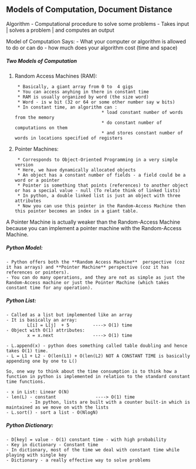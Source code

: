 
## Models of Computation, Document Distance

Algorithm - Computational procedure to solve some problems
          - Takes input | solves a problem | and computes an output
          
Model of Computation Says:
          - What your computer or algorithm is allowed to do or can do
          - how much does your algorithm cost (time and space)
          
##### Two Models of Computation

1. Random Access Machines (RAM):
        
        * Basically, a giant array from 0 to  4 gigs
        * You can access anyhing in there in constant time
        * RAM is usually organized by word (the size word)
        * Word - is w bit (32 or 64 or some other number say w bits)
        * In constant time, an algorithm can :
                                        * load constant number of words from the memory
                                        * do constant number of computations on them
                                        * and stores constant number of words in locations specified of registers

2. Pointer Machines:

        * Corresponds to Object-Oriented Programming in a very simple version
        * Here, we have dynamically allocated objects
        * An object has a constant number of fields - a field could be a word or a pointer
        * Pointer is something that points (references) to another object or has a special value - null (To relate think of linked lists)
        * In python, a double linked list is just an object with three attributes
        * Now you can use this pointer in the Random-Access Machine then this pointer becomes an index in a giant table.

A Pointer Machine is actually weaker than the Random-Access Machine because you can implement a pointer machine with the Random-Access Machine.


##### Python Model:

    - Python offers both the **Random Access Machine**  perspective (coz it has arrays) and **Pointer Machine** perspective (coz it has references or pointers).
    - You can do many operations, and they are not as simple as just the Random-Access machine or just the Pointer Machine (which takes constant time for any operation).

 ##### Python List:
 
    - Called as a list but implemented like an array
    - It is basically an array:
            L[i] = L[j]  + 5         ----> O(1) time
    - Object with O(1) attributes:
            x = x.next               ----> O(1) time
    
    - L.append(x) - python does something called table doubling and hence takes O(1) time.
    - L = L1 + L2 - O(len(L1) + O(len(L2) NOT A CONSTANT TIME is basically appending one by one to L()
    
    So, one way to think about the time consumption is to think how a function in python is implemented in relation to the standard constant time functions.
    
    - x in List: Linear O(N)
    - len(L) - constant               ----> O(1) time
             - In python, lists are built with a counter built-in which is maintained as we move on with the lists
    - L.sort() - sort a list - O(NlogN)
 
##### Python Dictionary:

    - D[key] = value - O(1) constant time - with high probability
    - Key in dictionary - Constant time
    - In dictionary, most of the time we deal with constant time while playing with single key
    - Dictionary - a really effective way to solve problems
    
    
    
